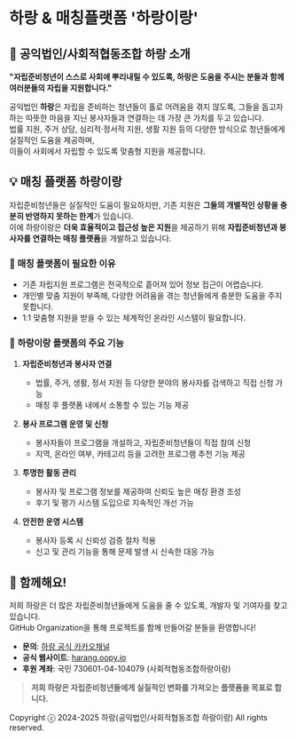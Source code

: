 # 하랑 & 매칭플랫폼 '하랑이랑'

## 🌱 공익법인/사회적협동조합 하랑 소개  

**"자립준비청년이 스스로 사회에 뿌리내릴 수 있도록, 하랑은 도움을 주시는 분들과 함께 여러분들의 자립을 지원합니다."**  

공익법인 **하랑**은 자립을 준비하는 청년들이 홀로 어려움을 겪지 않도록, 그들을 돕고자 하는 따뜻한 마음을 지닌 봉사자들과 연결하는 데 가장 큰 가치를 두고 있습니다.  
법률 지원, 주거 상담, 심리적·정서적 지원, 생활 지원 등의 다양한 방식으로 청년들에게 실질적인 도움을 제공하며,  
이들이 사회에서 자립할 수 있도록 맞춤형 지원을 제공합니다.

## 💡 매칭 플랫폼 **하랑이랑**  

자립준비청년들은 실질적인 도움이 필요하지만, 기존 지원은 **그들의 개별적인 상황을 충분히 반영하지 못하는 한계**가 있습니다.  
이에 하랑이랑은 **더욱 효율적이고 접근성 높은 지원**을 제공하기 위해 **자립준비청년과 봉사자를 연결하는 매칭 플랫폼**을 개발하고 있습니다.

### 🎯 **매칭 플랫폼이 필요한 이유**  

- 기존 자립지원 프로그램은 전국적으로 흩어져 있어 정보 접근이 어렵습니다.  
- 개인별 맞춤 지원이 부족해, 다양한 어려움을 겪는 청년들에게 충분한 도움을 주지 못합니다.  
- 1:1 맞춤형 지원을 받을 수 있는 체계적인 온라인 시스템이 필요합니다.  

### 🔗 **하랑이랑 플랫폼의 주요 기능**  

1. **자립준비청년과 봉사자 연결**  
   - 법률, 주거, 생활, 정서 지원 등 다양한 분야의 봉사자를 검색하고 직접 신청 가능  
   - 매칭 후 플랫폼 내에서 소통할 수 있는 기능 제공  

2. **봉사 프로그램 운영 및 신청**  
   - 봉사자들이 프로그램을 개설하고, 자립준비청년들이 직접 참여 신청  
   - 지역, 온라인 여부, 카테고리 등을 고려한 프로그램 추천 기능 제공  

3. **투명한 활동 관리**  
   - 봉사자 및 프로그램 정보를 제공하여 신뢰도 높은 매칭 환경 조성  
   - 후기 및 평가 시스템 도입으로 지속적인 개선 가능  

4. **안전한 운영 시스템**  
   - 봉사자 등록 시 신뢰성 검증 절차 적용  
   - 신고 및 관리 기능을 통해 문제 발생 시 신속한 대응 가능  

## 🤝 함께해요!  

저희 하랑은 더 많은 자립준비청년들에게 도움을 줄 수 있도록, 개발자 및 기여자를 찾고 있습니다.  
GitHub Organization을 통해 프로젝트를 함께 만들어갈 분들을 환영합니다!  

- **문의**: [하랑 공식 카카오채널](http://pf.kakao.com/_xbLxhLG)
- **공식 웹사이트**: [harang.oopy.io](https://harang.oopy.io)  
- **후원 계좌**: 국민 730601-04-104079 (사회적협동조합하랑이랑)  

> **저희 하랑은 자립준비청년들에게 실질적인 변화를 가져오는 플랫폼을 목표로 합니다.**  

Copyright ⓒ 2024-2025 하랑(공익법인/사회적협동조합 하랑이랑) All rights reserved.
